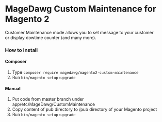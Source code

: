 # MageDawg Custom Maintenance for Magento 2 
Customer Maintenance mode allows you to set message to your customer or display dowtime counter (and many more). 

### How to install ###

#### Composer ####
1. Type
`composer require magedawg/magento2-custom-maintenance`
2. Run `bin/magento setup:upgrade`

#### Manual ####
1. Put code from master branch under app/etc/MageDawg/CustomMaintenance
2. Copy content of pub directory to /pub directory of your Magento project
3. Run `bin/magento setup:upgrade`
